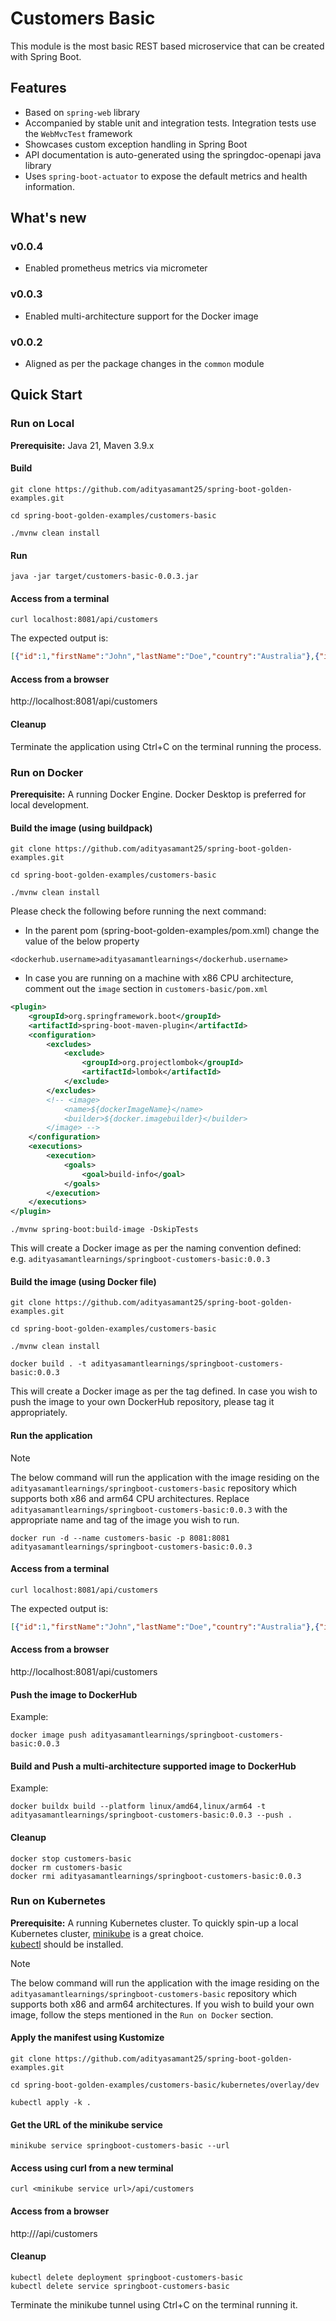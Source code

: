 # Customers Basic

This module is the most basic REST based microservice that can be created with Spring Boot. 

## Features
* Based on `spring-web` library
* Accompanied by stable unit and integration tests. Integration tests use the `WebMvcTest` framework
* Showcases custom exception handling in Spring Boot 
* API documentation is auto-generated using the springdoc-openapi java library 
* Uses `spring-boot-actuator` to expose the default metrics and health information.

## What's new
### v0.0.4
* Enabled prometheus metrics via micrometer

### v0.0.3
* Enabled multi-architecture support for the Docker image

### v0.0.2
* Aligned as per the package changes in the `common` module

## Quick Start

### Run on Local
**Prerequisite:** Java 21, Maven 3.9.x

#### Build
```
git clone https://github.com/adityasamant25/spring-boot-golden-examples.git
```
```
cd spring-boot-golden-examples/customers-basic
```
```
./mvnw clean install
```

#### Run
```
java -jar target/customers-basic-0.0.3.jar
```

#### Access from a terminal
```
curl localhost:8081/api/customers
```

The expected output is:
```json
[{"id":1,"firstName":"John","lastName":"Doe","country":"Australia"},{"id":2,"firstName":"Alice","lastName":"Smith","country":"USA"},{"id":3,"firstName":"Bob","lastName":"Stevens","country":"England"}]
```

#### Access from a browser
http://localhost:8081/api/customers

#### Cleanup
Terminate the application using Ctrl+C on the terminal running the process.


### Run on Docker
**Prerequisite:** A running Docker Engine. Docker Desktop is preferred for local development.
#### Build the image (using buildpack)
```
git clone https://github.com/adityasamant25/spring-boot-golden-examples.git
```
```
cd spring-boot-golden-examples/customers-basic
```
```
./mvnw clean install
```

Please check the following before running the next command:
* In the parent pom (spring-boot-golden-examples/pom.xml) change the value of the below property
```
<dockerhub.username>adityasamantlearnings</dockerhub.username>
```

* In case you are running on a machine with x86 CPU architecture, comment out the `image` section in `customers-basic/pom.xml`
```xml
<plugin>
    <groupId>org.springframework.boot</groupId>
    <artifactId>spring-boot-maven-plugin</artifactId>
    <configuration>
        <excludes>
            <exclude>
                <groupId>org.projectlombok</groupId>
                <artifactId>lombok</artifactId>
            </exclude>
        </excludes>
        <!-- <image>
            <name>${dockerImageName}</name>
            <builder>${docker.imagebuilder}</builder>
        </image> -->
    </configuration>
    <executions>
        <execution>
            <goals>
                <goal>build-info</goal>
            </goals>
        </execution>
    </executions>
</plugin>
```

```
./mvnw spring-boot:build-image -DskipTests
```

This will create a Docker image as per the naming convention defined:  
e.g. `adityasamantlearnings/springboot-customers-basic:0.0.3`

#### Build the image (using Docker file)
```
git clone https://github.com/adityasamant25/spring-boot-golden-examples.git
```
```
cd spring-boot-golden-examples/customers-basic
```
```
./mvnw clean install
```

```
docker build . -t adityasamantlearnings/springboot-customers-basic:0.0.3
```

This will create a Docker image as per the tag defined. In case you wish to push the image to your own DockerHub repository, 
please tag it appropriately.

#### Run the application
> [!NOTE] 
> The below command will run the application with the image residing on the `adityasamantlearnings/springboot-customers-basic` repository which supports both x86 and arm64 CPU architectures.
Replace `adityasamantlearnings/springboot-customers-basic:0.0.3` with the appropriate name and tag of the image you wish to run.
```
docker run -d --name customers-basic -p 8081:8081 adityasamantlearnings/springboot-customers-basic:0.0.3
```

#### Access from a terminal
```
curl localhost:8081/api/customers
```

The expected output is:
```json
[{"id":1,"firstName":"John","lastName":"Doe","country":"Australia"},{"id":2,"firstName":"Alice","lastName":"Smith","country":"USA"},{"id":3,"firstName":"Bob","lastName":"Stevens","country":"England"}]
```

#### Access from a browser
http://localhost:8081/api/customers

#### Push the image to DockerHub
Example:
```
docker image push adityasamantlearnings/springboot-customers-basic:0.0.3
```

#### Build and Push a multi-architecture supported image to DockerHub
Example:
```
docker buildx build --platform linux/amd64,linux/arm64 -t adityasamantlearnings/springboot-customers-basic:0.0.3 --push .
```


#### Cleanup
```
docker stop customers-basic
docker rm customers-basic
docker rmi adityasamantlearnings/springboot-customers-basic:0.0.3
```

### Run on Kubernetes
**Prerequisite:** A running Kubernetes cluster. To quickly spin-up a local Kubernetes cluster, [minikube](https://minikube.sigs.k8s.io/docs/start/) is a great choice.  
[kubectl](https://kubernetes.io/docs/tasks/tools/#kubectl) should be installed.

> [!NOTE]
> The below command will run the application with the image residing on the `adityasamantlearnings/springboot-customers-basic` repository which supports both x86 and arm64 architectures.
> If you wish to build your own image, follow the steps mentioned in the `Run on Docker` section.

#### Apply the manifest using Kustomize
```
git clone https://github.com/adityasamant25/spring-boot-golden-examples.git
```
```
cd spring-boot-golden-examples/customers-basic/kubernetes/overlay/dev
```
```
kubectl apply -k .
```

#### Get the URL of the minikube service
```
minikube service springboot-customers-basic --url
```

#### Access using curl from a new terminal
```
curl <minikube service url>/api/customers
```

#### Access from a browser
http://<minikube service url>/api/customers

#### Cleanup
```
kubectl delete deployment springboot-customers-basic
kubectl delete service springboot-customers-basic
```

Terminate the minikube tunnel using Ctrl+C on the terminal running it.


